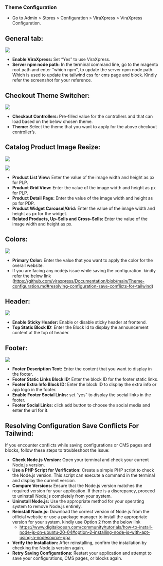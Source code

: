 ### Theme Configuration

- Go to Admin > Stores > Configuration  > ViraXpress > ViraXpress Configuration.

## General tab:
<p><img src="https://demo.viraxpress.com/vx/ViraXpress/frontend/web/wysiwyg/VX-st1.png"></p>

- **Enable ViraXpress:** Set “Yes” to use ViraXpress.
- **Server npm node path:** In the terminal command line, go to the magento root path and enter "which npm", to update the server npm node path. Which is used to update the tailwind css for cms page and block. Kindly refer the screenshot for your reference.

## Checkout Theme Switcher:
<p><img src="https://demo.viraxpress.com/vx/ViraXpress/frontend/web/wysiwyg/VX-st2.png"></p>

- **Checkout Controllers:** Pre-filled value for the controllers and that can load based on the below chosen theme.
- **Theme:** Select the theme that you want to apply for the above checkout controller’s.

## Catalog Product Image Resize:
<p><img src="https://demo.viraxpress.com/vx/ViraXpress/frontend/web/wysiwyg/VX-st3.png"></p>
<p><img src="https://demo.viraxpress.com/vx/ViraXpress/frontend/web/wysiwyg/VX-st4.png"></p>

- **Product List View:** Enter the value of the image width and height as px for PLP.
- **Product Grid View:** Enter the value of the image width and height as px for PLP.
- **Product Detail Page:** Enter the value of the image width and height as px for PDP.
- **Product Widget Carousel/Grid:** Enter the value of the image width and height as px for the widget.
- **Related Products, Up-Sells and Cross-Sells:** Enter the value of the image width and height as px.

## Colors:
<p><img src="https://demo.viraxpress.com/vx/ViraXpress/frontend/web/wysiwyg/VX-st5.png"></p>

- **Primary Color:** Enter the value that you want to apply the color for the overall website.
- If you are facing any nodejs issue while saving the configuration. kindly refer the below link (https://github.com/viraxpress/Documentation/blob/main/Theme-configuration.md#resolving-configuration-save-conflicts-for-tailwind)

## Header:
<p><img src="https://demo.viraxpress.com/vx/ViraXpress/frontend/web/wysiwyg/VX-st6.png"></p>

- **Enable Sticky Header:** Enable or disable sticky header at frontend.
- **Top Static Block ID:** Enter the Block Id to display the announcement content at the top of header.

## Footer:
<p><img src="https://demo.viraxpress.com/vx/ViraXpress/frontend/web/wysiwyg/VX-st7.png"></p>

- **Footer Description Text:** Enter the content that you want to display in the footer.
- **Footer Static Links Block ID:** Enter the block ID for the footer static links.
- **Footer Extra Info Block ID:** Enter the block ID to display the extra info or app logo in the footer.
- **Enable Footer Social Links:** set “yes” to display the social links in the footer.
- **Footer Social Links:** click add button to choose the social media and enter the url for it.


## Resolving Configuration Save Conflicts For Tailwind:

If you encounter conflicts while saving configurations or CMS pages and blocks, follow these steps to troubleshoot the issue:

- **Check Node.js Version:** Open your terminal and check your current Node.js version.
- **Use a PHP Script for Verification:** Create a simple PHP script to check the Node.js version. This script can execute a command in the terminal and display the current version.
- **Compare Versions:** Ensure that the Node.js version matches the required version for your application. If there is a discrepancy, proceed to uninstall Node.js completely from your system.
- **Uninstall Node.js:** Use the appropriate method for your operating system to remove Node.js entirely.
- **Reinstall Node.js:** Download the correct version of Node.js from the official website or use a package manager to install the appropriate version for your system. kindly use Option 2 from the below link
    - https://www.digitalocean.com/community/tutorials/how-to-install-node-js-on-ubuntu-20-04#option-2-installing-node-js-with-apt-using-a-nodesource-ppa
- **Verify the Installation:** After reinstalling, confirm the installation by checking the Node.js version again.
- **Retry Saving Configurations:** Restart your application and attempt to save your configurations, CMS pages, or blocks again.
